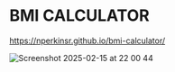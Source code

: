 # BMI CALCULATOR
https://nperkinsr.github.io/bmi-calculator/


![Screenshot 2025-02-15 at 22 00 44](https://github.com/user-attachments/assets/065cb141-c8af-461f-976e-4bc010efd70f)
